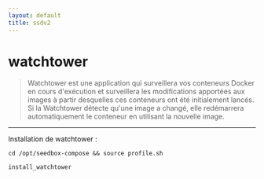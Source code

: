```yaml
---
layout: default
title: ssdv2
---
```

# watchtower

> Watchtower est une application qui surveillera vos conteneurs Docker en cours d'exécution et surveillera les modifications apportées aux images à partir desquelles ces conteneurs ont été initialement lancés. Si la Watchtower détecte qu'une image a changé, elle redémarrera automatiquement le conteneur en utilisant la nouvelle image.  


***


Installation de watchtower :  

````
cd /opt/seedbox-compose && source profile.sh
````
````
install_watchtower
````